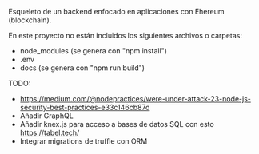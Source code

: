 Esqueleto de un backend enfocado en aplicaciones con Ehereum (blockchain).

En este proyecto no están incluidos los siguientes archivos o carpetas:

- node_modules (se genera con "npm install")
- .env
- docs (se genera con "npm run build")


TODO:

- https://medium.com/@nodepractices/were-under-attack-23-node-js-security-best-practices-e33c146cb87d
- Añadir GraphQL
- Añadir knex.js para acceso a bases de datos SQL con esto https://tabel.tech/
- Integrar migrations de truffle con ORM
